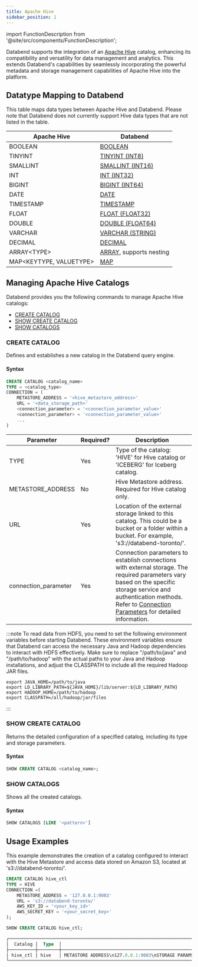 ```yaml
---
title: Apache Hive
sidebar_position: 1
---
```

import FunctionDescription from '@site/src/components/FunctionDescription';

<FunctionDescription description="Introduced or updated: v1.2.83"/>

Databend supports the integration of an [Apache Hive](https://hive.apache.org/) catalog, enhancing its compatibility and versatility for data management and analytics. This extends Databend's capabilities by seamlessly incorporating the powerful metadata and storage management capabilities of Apache Hive into the platform.

## Datatype Mapping to Databend

This table maps data types between Apache Hive and Databend. Please note that Databend does not currently support Hive data types that are not listed in the table.

| Apache Hive         | Databend             |
| ------------------- | -------------------- |
| BOOLEAN             | [BOOLEAN](../../../13-sql-reference/10-data-types/00-data-type-logical-types.md)              |
| TINYINT             | [TINYINT (INT8)](../../../13-sql-reference/10-data-types/10-data-type-numeric-types.md#integer-data-types)       |
| SMALLINT            | [SMALLINT (INT16)](../../../13-sql-reference/10-data-types/10-data-type-numeric-types.md#integer-data-types)     |
| INT                 | [INT (INT32)](../../../13-sql-reference/10-data-types/10-data-type-numeric-types.md#integer-data-types)          |
| BIGINT              | [BIGINT (INT64)](../../../13-sql-reference/10-data-types/10-data-type-numeric-types.md#integer-data-types)       |
| DATE                | [DATE](../../../13-sql-reference/10-data-types/20-data-type-time-date-types.md)                 |
| TIMESTAMP           | [TIMESTAMP](../../../13-sql-reference/10-data-types/20-data-type-time-date-types.md)            |
| FLOAT               | [FLOAT (FLOAT32)](../../../13-sql-reference/10-data-types/10-data-type-numeric-types.md#floating-point-data-types)      |
| DOUBLE              | [DOUBLE (FLOAT64)](../../../13-sql-reference/10-data-types/10-data-type-numeric-types.md#floating-point-data-types)     |
| VARCHAR             | [VARCHAR (STRING)](../../../13-sql-reference/10-data-types/30-data-type-string-types.md)     |
| DECIMAL             | [DECIMAL](../../../13-sql-reference/10-data-types/11-data-type-decimal-types.md)              |
| ARRAY&lt;TYPE&gt;    | [ARRAY](../../../13-sql-reference/10-data-types/40-data-type-array-types.md), supports nesting |
| MAP&lt;KEYTYPE, VALUETYPE&gt; | [MAP](../../../13-sql-reference/10-data-types/42-data-type-map.md)             |

## Managing Apache Hive Catalogs

Databend provides you the following commands to manage Apache Hive catalogs:

- [CREATE CATALOG](#create-catalog)
- [SHOW CREATE CATALOG](#show-create-catalog)
- [SHOW CATALOGS](#show-catalogs)

### CREATE CATALOG

Defines and establishes a new catalog in the Databend query engine.

#### Syntax

```sql
CREATE CATALOG <catalog_name>
TYPE = <catalog_type>
CONNECTION = (
    METASTORE_ADDRESS = '<hive_metastore_address>'
    URL = '<data_storage_path>'
    <connection_parameter> = '<connection_parameter_value>'
    <connection_parameter> = '<connection_parameter_value>'
    ...
)
```

| Parameter             | Required? | Description                                                                                                               | 
|-----------------------|-----------|---------------------------------------------------------------------------------------------------------------------------| 
| TYPE                  | Yes       | Type of the catalog: 'HIVE' for Hive catalog or 'ICEBERG' for Iceberg catalog.                                      | 
| METASTORE_ADDRESS     | No        | Hive Metastore address. Required for Hive catalog only.| 
| URL                   | Yes       | Location of the external storage linked to this catalog. This could be a bucket or a folder within a bucket. For example, 's3://databend-toronto/'.                       | 
| connection_parameter  | Yes       | Connection parameters to establish connections with external storage. The required parameters vary based on the specific storage service and authentication methods. Refer to [Connection Parameters](../../../13-sql-reference/51-connect-parameters.md) for detailed information. |

:::note
To read data from HDFS, you need to set the following environment variables before starting Databend. These environment variables ensure that Databend can access the necessary Java and Hadoop dependencies to interact with HDFS effectively. Make sure to replace "/path/to/java" and "/path/to/hadoop" with the actual paths to your Java and Hadoop installations, and adjust the CLASSPATH to include all the required Hadoop JAR files.
```shell
export JAVA_HOME=/path/to/java
export LD_LIBRARY_PATH=${JAVA_HOME}/lib/server:${LD_LIBRARY_PATH}
export HADOOP_HOME=/path/to/hadoop
export CLASSPATH=/all/hadoop/jar/files
```
:::

### SHOW CREATE CATALOG

Returns the detailed configuration of a specified catalog, including its type and storage parameters.

#### Syntax

```sql
SHOW CREATE CATALOG <catalog_name>;
```

### SHOW CATALOGS

Shows all the created catalogs.

#### Syntax

```sql
SHOW CATALOGS [LIKE '<pattern>']
```

## Usage Examples

This example demonstrates the creation of a catalog configured to interact with the Hive Metastore and access data stored on Amazon S3, located at 's3://databend-toronto/'.

```sql
CREATE CATALOG hive_ctl 
TYPE = HIVE 
CONNECTION =(
    METASTORE_ADDRESS = '127.0.0.1:9083' 
    URL = 's3://databend-toronto/' 
    AWS_KEY_ID = '<your_key_id>' 
    AWS_SECRET_KEY = '<your_secret_key>' 
);

SHOW CREATE CATALOG hive_ctl;

┌──────────────────────────────────────────────────────────────────────────────────────────────────────────────────────────────────────────────┐
│  Catalog │  Type  │                                                          Option                                                          │
├──────────┼────────┼──────────────────────────────────────────────────────────────────────────────────────────────────────────────────────────┤
│ hive_ctl │ hive   │ METASTORE ADDRESS\n127.0.0.1:9083\nSTORAGE PARAMS\ns3 | bucket=databend-toronto,root=/,endpoint=https://s3.amazonaws.com │
└──────────────────────────────────────────────────────────────────────────────────────────────────────────────────────────────────────────────┘
```